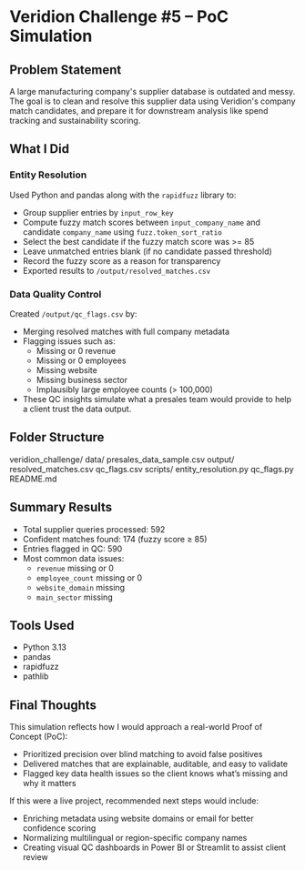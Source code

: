 # Veridion Challenge #5 – PoC Simulation

## Problem Statement
A large manufacturing company's supplier database is outdated and messy. The goal is to clean and resolve this supplier data using Veridion's company match candidates, and prepare it for downstream analysis like spend tracking and sustainability scoring.

## What I Did

### Entity Resolution
Used Python and pandas along with the `rapidfuzz` library to:
- Group supplier entries by `input_row_key`
- Compute fuzzy match scores between `input_company_name` and candidate `company_name` using `fuzz.token_sort_ratio`
- Select the best candidate if the fuzzy match score was >= 85
- Leave unmatched entries blank (if no candidate passed threshold)
- Record the fuzzy score as a reason for transparency
- Exported results to `/output/resolved_matches.csv`

### Data Quality Control
Created `/output/qc_flags.csv` by:
- Merging resolved matches with full company metadata
- Flagging issues such as:
  -  Missing or 0 revenue
  -  Missing or 0 employees
  -  Missing website
  -  Missing business sector
  -  Implausibly large employee counts (> 100,000)
- These QC insights simulate what a presales team would provide to help a client trust the data output.

## Folder Structure

veridion_challenge/
    data/
        presales_data_sample.csv
    output/
        resolved_matches.csv
        qc_flags.csv
    scripts/
        entity_resolution.py
        qc_flags.py
    README.md

## Summary Results

- Total supplier queries processed: 592
- Confident matches found: 174 (fuzzy score ≥ 85)
- Entries flagged in QC: 590
- Most common data issues:
  - `revenue` missing or 0
  - `employee_count` missing or 0
  - `website_domain` missing
  - `main_sector` missing

## Tools Used

- Python 3.13
- pandas
- rapidfuzz
- pathlib

## Final Thoughts

This simulation reflects how I would approach a real-world Proof of Concept (PoC):

- Prioritized precision over blind matching to avoid false positives
- Delivered matches that are explainable, auditable, and easy to validate
- Flagged key data health issues so the client knows what’s missing and why it matters

If this were a live project, recommended next steps would include:
- Enriching metadata using website domains or email for better confidence scoring
- Normalizing multilingual or region-specific company names
- Creating visual QC dashboards in Power BI or Streamlit to assist client review

